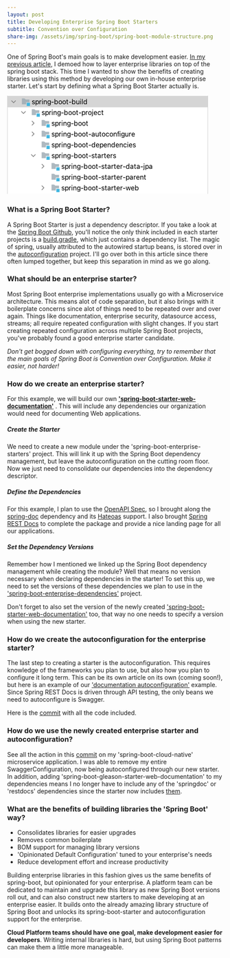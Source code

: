 ```yaml
---
layout: post 
title: Developing Enterprise Spring Boot Starters 
subtitle: Convention over Configuration
share-img: /assets/img/spring-boot/spring-boot-module-structure.png
---
```


One of Spring Boot's main goals is to make development
easier.  [In my previous article](/2022-07-20-enterprise-libraries), I demoed how to layer enterprise libraries on
top of the spring boot stack. This time I wanted to show the benefits of creating libraries using this method by
developing our own in-house enterprise starter.  Let's start by defining what a Spring Boot Starter actually is.

![](../assets/img/spring-boot/spring-boot-module-structure.png)

### What is a Spring Boot Starter? ###

A Spring Boot Starter is just a dependency descriptor. If you take a look at
the [Spring Boot Github](https://github.com/spring-projects/spring-boot/tree/main/spring-boot-project/spring-boot-starters), 
you'll notice the only think included in each starter projects is 
a [build.gradle](https://github.com/spring-projects/spring-boot/blob/main/spring-boot-project/spring-boot-starters/spring-boot-starter-web/build.gradle), 
which just contains a dependency list. The magic of spring, usually attributed to the autowired startup beans,
is stored over in
the [autoconfiguration](https://github.com/spring-projects/spring-boot/tree/main/spring-boot-project/spring-boot-autoconfigure/src/main/java/org/springframework/boot/autoconfigure)
project. I'll go over both in this article since there often lumped together, but keep this separation in mind as 
we go along.

### What should be an enterprise starter?

Most Spring Boot enterprise implementations usually go with a Microservice architecture. This means alot of code
separation, but it also brings with it boilerplate concerns since alot of things need to be repeated over and over
again. Things like documentation, enterprise security, datasource access, streams; all require repeated
configuration with slight changes. If you start creating repeated configuration across multiple Spring Boot projects, 
you've probably found a good enterprise starter candidate.   

_Don't get bogged down with configuring everything, try to remember that the main goals of Spring Boot is Convention 
over Configuration. Make it easier, not harder!_

### How do we create an enterprise starter?

For this example, we will build our
own **['spring-boot-starter-web-documentation'](https://github.com/Gleason-Tech/spring-boot-gleason/tree/master/spring-boot-gleason-project/spring-boot-gleason-starters/spring-boot-gleason-starter-web-documentation/pom.xml)**
. This will include any dependencies our organization would need for documenting Web applications.

##### Create the Starter
We need to create a new module under the 'spring-boot-enterprise-starters' project. This will link it up with the Spring 
Boot dependency management, but leave the autoconfiguration on the cutting room floor. Now we just need to consolidate 
our dependencies into the dependency descriptor.

##### Define the Dependencies
For this example, I plan to use the [OpenAPI Spec](https://swagger.io/specification/), so I brought along
the [spring-doc](https://springdoc.org/#getting-started) dependency and
its [Hateoas](https://springdoc.org/#spring-hateoas-support) support. I also brought 
[Spring REST Docs](https://spring.io/projects/spring-restdocs) to complete the package and provide a nice landing page
for all our applications.

##### Set the Dependency Versions
Remember how I mentioned we linked up the Spring Boot dependency management while creating the module? Well that means
no version necessary when declaring dependencies in the starter! To set this up, we need to set the versions of these
dependencies we plan to use in
the ['spring-boot-enterprise-dependencies'](https://github.com/Gleason-Tech/spring-boot-gleason/blob/master/spring-boot-gleason-project/spring-boot-gleason-dependencies/pom.xml#L33)
project.

Don't forget to also set the version of the newly
created ['spring-boot-starter-web-documentation'](https://github.com/Gleason-Tech/spring-boot-gleason/blob/master/spring-boot-gleason-project/spring-boot-gleason-dependencies/pom.xml#L80)
too, that way no one needs to specify a version when using the new starter.

### How do we create the autoconfiguration for the enterprise starter?

The last step to creating a starter is the autoconfiguration. This requires knowledge of the frameworks you plan to use, 
but also how you plan to configure it long term. This can be its own article on its own (coming soon!), but here is an 
example of our 
['documentation autoconfiguration'](https://github.com/Gleason-Tech/spring-boot-gleason/tree/master/spring-boot-gleason-project/spring-boot-gleason-autoconfigure/src/main/java/tech/gleason/boot/documentation)
example. Since Spring REST Docs is driven through API testing, the only beans we need to autoconfigure is Swagger.

Here is the [commit](https://github.com/Gleason-Tech/spring-boot-gleason/commit/e4fb097a0f8ed7d8278b1d990d597a69440613c2#diff-5752f81e2c87fda2a60aba5fa9e94beaee2a13448b1c8bffda22b7cab6761897)
with all the code included.

### How do we use the newly created enterprise starter and autoconfiguration?

See all the action in this 
[commit](https://github.com/seaniegleason/spring-boot-cloud-native/commit/f4b117eee74d3857330f3855a92f90c905848e0c) 
on my 'spring-boot-cloud-native' microservice application.  I was able to remove my entire SwaggerConfiguration, now 
being autoconfigured through our new starter.  In addition, adding 'spring-boot-gleason-starter-web-documentation' to my 
dependencies means I no longer have to include any of the 'springdoc' or 'restdocs' dependencies since the starter now
includes 
[them](https://github.com/Gleason-Tech/spring-boot-gleason/blob/master/spring-boot-gleason-project/spring-boot-gleason-starters/spring-boot-gleason-starter-web-documentation/pom.xml).

### What are the benefits of building libraries the 'Spring Boot' way?
- Consolidates libraries for easier upgrades
- Removes common boilerplate
- BOM support for managing library versions
- 'Opinionated Default Configuration' tuned to your enterprise's needs
- Reduce development effort and increase productivity

Building enterprise libraries in this fashion gives us the same benefits of spring-boot, but opinionated for your
enterprise. A platform team can be dedicated to maintain and upgrade this library as new Spring Boot versions roll out, 
and can also construct new starters to make developing at an enterprise easier.  It builds onto the already amazing 
library structure of Spring Boot and unlocks its spring-boot-starter and autoconfiguration support for the enterprise. 

**Cloud Platform teams should have one goal, make development easier for developers**. Writing internal libraries is
hard, but using Spring Boot patterns can make them a little more manageable.